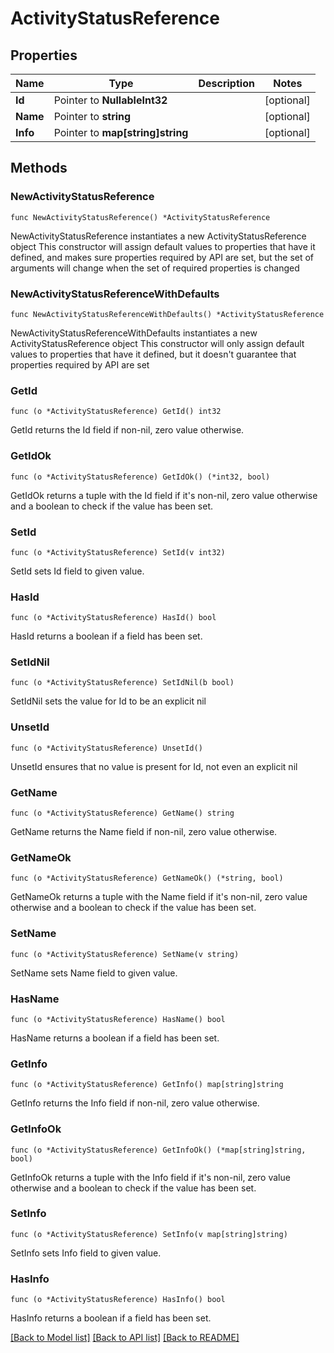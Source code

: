 # ActivityStatusReference

## Properties

Name | Type | Description | Notes
------------ | ------------- | ------------- | -------------
**Id** | Pointer to **NullableInt32** |  | [optional] 
**Name** | Pointer to **string** |  | [optional] 
**Info** | Pointer to **map[string]string** |  | [optional] 

## Methods

### NewActivityStatusReference

`func NewActivityStatusReference() *ActivityStatusReference`

NewActivityStatusReference instantiates a new ActivityStatusReference object
This constructor will assign default values to properties that have it defined,
and makes sure properties required by API are set, but the set of arguments
will change when the set of required properties is changed

### NewActivityStatusReferenceWithDefaults

`func NewActivityStatusReferenceWithDefaults() *ActivityStatusReference`

NewActivityStatusReferenceWithDefaults instantiates a new ActivityStatusReference object
This constructor will only assign default values to properties that have it defined,
but it doesn't guarantee that properties required by API are set

### GetId

`func (o *ActivityStatusReference) GetId() int32`

GetId returns the Id field if non-nil, zero value otherwise.

### GetIdOk

`func (o *ActivityStatusReference) GetIdOk() (*int32, bool)`

GetIdOk returns a tuple with the Id field if it's non-nil, zero value otherwise
and a boolean to check if the value has been set.

### SetId

`func (o *ActivityStatusReference) SetId(v int32)`

SetId sets Id field to given value.

### HasId

`func (o *ActivityStatusReference) HasId() bool`

HasId returns a boolean if a field has been set.

### SetIdNil

`func (o *ActivityStatusReference) SetIdNil(b bool)`

 SetIdNil sets the value for Id to be an explicit nil

### UnsetId
`func (o *ActivityStatusReference) UnsetId()`

UnsetId ensures that no value is present for Id, not even an explicit nil
### GetName

`func (o *ActivityStatusReference) GetName() string`

GetName returns the Name field if non-nil, zero value otherwise.

### GetNameOk

`func (o *ActivityStatusReference) GetNameOk() (*string, bool)`

GetNameOk returns a tuple with the Name field if it's non-nil, zero value otherwise
and a boolean to check if the value has been set.

### SetName

`func (o *ActivityStatusReference) SetName(v string)`

SetName sets Name field to given value.

### HasName

`func (o *ActivityStatusReference) HasName() bool`

HasName returns a boolean if a field has been set.

### GetInfo

`func (o *ActivityStatusReference) GetInfo() map[string]string`

GetInfo returns the Info field if non-nil, zero value otherwise.

### GetInfoOk

`func (o *ActivityStatusReference) GetInfoOk() (*map[string]string, bool)`

GetInfoOk returns a tuple with the Info field if it's non-nil, zero value otherwise
and a boolean to check if the value has been set.

### SetInfo

`func (o *ActivityStatusReference) SetInfo(v map[string]string)`

SetInfo sets Info field to given value.

### HasInfo

`func (o *ActivityStatusReference) HasInfo() bool`

HasInfo returns a boolean if a field has been set.


[[Back to Model list]](../README.md#documentation-for-models) [[Back to API list]](../README.md#documentation-for-api-endpoints) [[Back to README]](../README.md)



